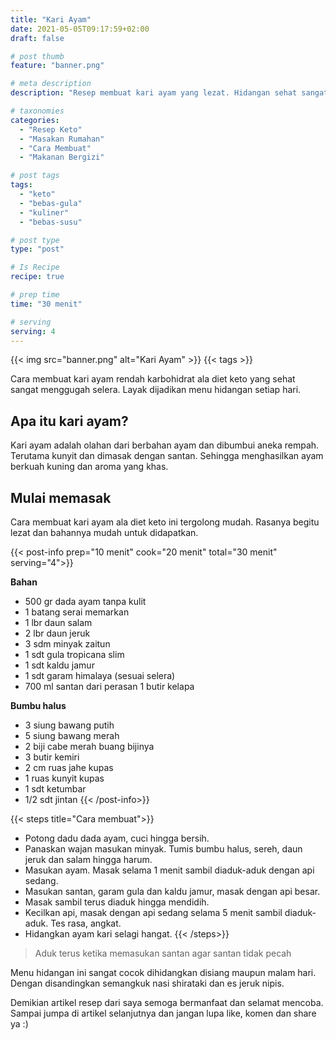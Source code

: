 ```yaml
---
title: "Kari Ayam"
date: 2021-05-05T09:17:59+02:00
draft: false

# post thumb
feature: "banner.png"

# meta description
description: "Resep membuat kari ayam yang lezat. Hidangan sehat sangat sempurna untuk keluarga."

# taxonomies
categories:
  - "Resep Keto"
  - "Masakan Rumahan"
  - "Cara Membuat"
  - "Makanan Bergizi"

# post tags
tags:
  - "keto"
  - "bebas-gula"
  - "kuliner"
  - "bebas-susu"

# post type
type: "post"

# Is Recipe
recipe: true

# prep time
time: "30 menit"

# serving
serving: 4
---
```


{{< img src="banner.png" alt="Kari Ayam" >}}
{{< tags >}}

Cara membuat kari ayam rendah karbohidrat ala diet keto yang sehat sangat menggugah selera. Layak dijadikan menu hidangan setiap hari.

## Apa itu kari ayam?

Kari ayam adalah olahan dari berbahan ayam dan dibumbui aneka rempah. Terutama kunyit dan dimasak dengan santan. Sehingga menghasilkan ayam berkuah kuning dan aroma yang khas.

## Mulai memasak

Cara membuat kari ayam ala diet keto ini tergolong mudah. Rasanya begitu lezat dan bahannya mudah untuk didapatkan.

{{< post-info prep="10 menit" cook="20 menit" total="30 menit" serving="4">}}

__Bahan__

-   500 gr dada ayam tanpa kulit
-   1 batang serai memarkan
-   1 lbr daun salam
-   2 lbr daun jeruk
-   3 sdm minyak zaitun
-   1 sdt gula tropicana slim
-   1 sdt kaldu jamur
-   1 sdt garam himalaya (sesuai selera)
-   700 ml santan dari perasan 1 butir kelapa

__Bumbu halus__

-   3 siung bawang putih
-   5 siung bawang merah
-   2 biji cabe merah buang bijinya
-   3 butir kemiri
-   2 cm ruas jahe kupas
-   1 ruas kunyit kupas
-   1 sdt ketumbar
-   1/2 sdt jintan
{{< /post-info>}}

{{< steps title="Cara membuat">}}
- Potong dadu dada ayam, cuci hingga bersih.
- Panaskan wajan masukan minyak. Tumis bumbu halus, sereh, daun jeruk dan salam hingga harum.
- Masukan ayam. Masak selama 1 menit sambil diaduk-aduk dengan api sedang.
- Masukan santan, garam gula dan kaldu jamur, masak dengan api besar.
- Masak sambil terus diaduk hingga mendidih.
- Kecilkan api, masak  dengan api sedang selama 5 menit sambil diaduk-aduk. Tes rasa, angkat.
- Hidangkan ayam kari selagi hangat.
{{< /steps>}}

> Aduk terus ketika memasukan santan agar santan tidak pecah

Menu hidangan ini sangat cocok dihidangkan disiang maupun malam hari. Dengan disandingkan semangkuk nasi shirataki dan es jeruk nipis.

Demikian artikel resep dari saya semoga bermanfaat dan selamat mencoba. Sampai jumpa di artikel selanjutnya dan jangan lupa like, komen dan share ya :)